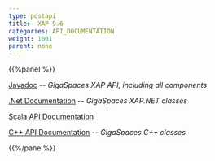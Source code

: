 ```yaml
---
type: postapi
title:  XAP 9.6
categories: API_DOCUMENTATION
weight: 1001
parent: none
---
```


{{%panel  %}}

[Javadoc](http://www.gigaspaces.com/docs/JavaDoc9.6/index.html) -- _GigaSpaces XAP API, including all components_

[.Net Documentation](http://www.gigaspaces.com/docs/dotnetdocs9.6) -- _GigaSpaces XAP.NET classes_

[Scala API Documentation](http://www.gigaspaces.com/docs/scaladocs9.6)

[C+\+ API Documentation](http://www.gigaspaces.com/docs/cppdocs9.6) -- _GigaSpaces C+\+ classes_

{{%/panel%}}
